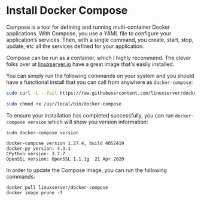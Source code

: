 # Install Docker Compose

Compose is a tool for defining and running multi-container Docker applications. With Compose, you use a YAML file to configure your application’s services. Then, with a single command, you create, start, stop, update, etc all the services defined for your application.

Compose can be run as a container, which I highly recommend. The clever folks over at [linuxserver.io](https://www.linuxserver.io) have a great image that's easily installed.

You can simply run the following commands on your system and you should have a functional install that you can call from anywhere as `docker-compose`:

```bash
sudo curl -L --fail https://raw.githubusercontent.com/linuxserver/docker-docker-compose/master/run.sh -o /usr/local/bin/docker-compose
```

```bash
sudo chmod +x /usr/local/bin/docker-compose
```

To ensure your installation has completed successfully, you can run `docker-compose version` which will show you version information:

```text
sudo docker-compose version
```

```text
docker-compose version 1.27.4, build 4052419
docker-py version: 4.3.1
CPython version: 3.7.7
OpenSSL version: OpenSSL 1.1.1g  21 Apr 2020
```

In order to update the Compose image, you can run the following commands:

```text
docker pull linuxserver/docker-compose
docker image prune -f
```
